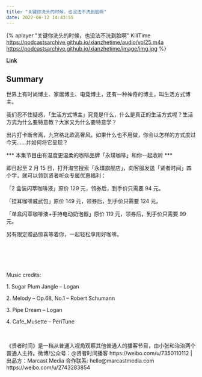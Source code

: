 ```yaml
---
title: "关键你洗头的时候，也没法不洗到脸啊"
date: 2022-06-12 14:43:55
---
```


{% aplayer "关键你洗头的时候，也没法不洗到脸啊" KillTime  https://podcastsarchive.github.io/xianzhetime/audio/vol25.m4a https://podcastsarchive.github.io/xianzhetime/image/img.jpg %}

**[Link](https://www.xiaoyuzhoufm.com/episode/61f3b7ee1b0bffaee3472404)**

## Summary
<p >世界上有时尚博主、家居博主、电竞博主，还有一种神奇的博主，叫生活方式博主。</p><p >我们忍不住疑惑，「生活方式博主」究竟是什么，什么是真正的生活方式呢？生活方式为什么要特意教？大家又为什么要特意学？</p><p >出片打卡断舍离，九宫格北欧高奢风。如果什么也不用做，你会以怎样的方式度过今天……并如何将它呈现？</p><p >*** 本集节目由有温度更温柔的咖啡品牌「永璞咖啡」和你一起收听 ***</p><p >即日起至 2 月 15 日，打开淘宝搜索「永璞旗舰店」，向客服发送「贤者时间」四个字，就可以领到贤者听众专属优惠福利：</p><p >「2 盒装闪萃咖啡液」原价 129 元，领券后，到手价只需要 94 元。</p><p >「挂耳咖啡威武包」原价 149 元，领券后，到手价只需要 124 元。</p><p >「单盒闪萃咖啡液+手持电动奶泡器」原价 119 元，领券后，到手价只需要 99 元。</p><p >另有限定赠品惊喜等着你，一起轻松享用好咖啡。</p><span><br /></span><p ><img alt="" src="http://imagev2.xmcdn.com/storages/da0a-audiofreehighqps/86/EA/GKwRIJEFyXoHAA2rhgESH_HP.png!op_type=4&amp;device_type=ios&amp;upload_type=attachment&amp;name=mobile_large" /><br /></p><span><br /></span><p >Music credits:</p><p >1. Sugar Plum Jangle – Logan</p><p >2. Melody – Op.68, No.1 – Robert Schumann</p><p >3. Pipe Dream – Logan</p><p >4. Cafe_Musette – PeriTune</p><span><br /></span><p >《贤者时间》是一档从普通人视角观察其他普通人的播客节目，由小张和治治两个普通人主持。微博/公众号：@贤者时间播客 https://weibo.com/u/7350110112 | 出品方：Marcast Media 合作联系: hello@marcastmedia.com https://weibo.com/u/2743283854</p><span><br /></span><br />
    